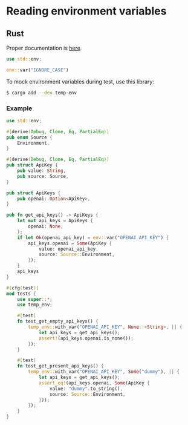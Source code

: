 # Reading environment variables

## Rust

Proper documentation is [here](https://doc.rust-lang.org/book/ch12-05-working-with-environment-variables.html).

```rust
use std::env;

env::var("IGNORE_CASE")
```

To mock environment variables during test, use this library:

```bash
$ cargo add --dev temp-env
```

### Example

```rust
use std::env;

#[derive(Debug, Clone, Eq, PartialEq)]
pub enum Source {
    Environment,
}

#[derive(Debug, Clone, Eq, PartialEq)]
pub struct ApiKey {
    pub value: String,
    pub source: Source,
}

pub struct ApiKeys {
    pub openai: Option<ApiKey>,
}

pub fn get_api_keys() -> ApiKeys {
    let mut api_keys = ApiKeys {
        openai: None,
    };
    if let Ok(openai_api_key) = env::var("OPENAI_API_KEY") {
        api_keys.openai = Some(ApiKey {
            value: openai_api_key,
            source: Source::Environment,
        });
    }
    api_keys
}

#[cfg(test)]
mod tests {
    use super::*;
    use temp_env;

    #[test]
    fn test_get_empty_api_keys() {
        temp_env::with_var("OPENAI_API_KEY", None::<String>, || {
            let api_keys = get_api_keys();
            assert!(api_keys.openai.is_none());
        });
    }

    #[test]
    fn test_get_present_api_keys() {
        temp_env::with_var("OPENAI_API_KEY", Some("dummy"), || {
            let api_keys = get_api_keys();
            assert_eq!(api_keys.openai, Some(ApiKey {
                value: "dummy".to_string(),
                source: Source::Environment,
            }));
        });
    }
}

```
